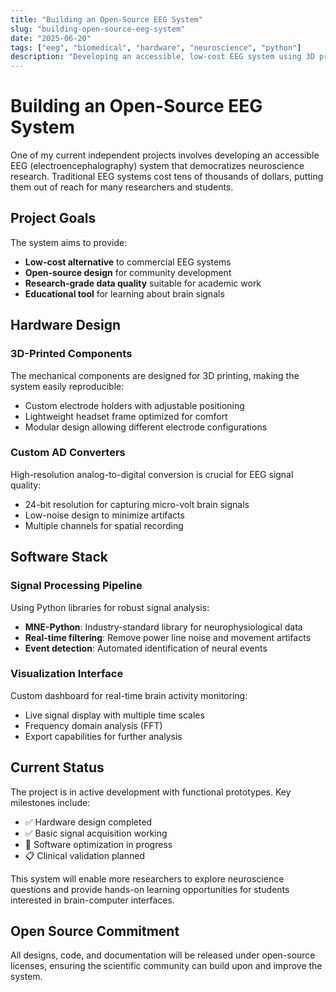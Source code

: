 ```yaml
---
title: "Building an Open-Source EEG System"
slug: "building-open-source-eeg-system"
date: "2025-06-20"
tags: ["eeg", "biomedical", "hardware", "neuroscience", "python"]
description: "Developing an accessible, low-cost EEG system using 3D printing and custom electronics"
---
```


# Building an Open-Source EEG System

One of my current independent projects involves developing an accessible EEG (electroencephalography) system that democratizes neuroscience research. Traditional EEG systems cost tens of thousands of dollars, putting them out of reach for many researchers and students.

## Project Goals

The system aims to provide:

-   **Low-cost alternative** to commercial EEG systems
-   **Open-source design** for community development
-   **Research-grade data quality** suitable for academic work
-   **Educational tool** for learning about brain signals

## Hardware Design

### 3D-Printed Components

The mechanical components are designed for 3D printing, making the system easily reproducible:

-   Custom electrode holders with adjustable positioning
-   Lightweight headset frame optimized for comfort
-   Modular design allowing different electrode configurations

### Custom AD Converters

High-resolution analog-to-digital conversion is crucial for EEG signal quality:

-   24-bit resolution for capturing micro-volt brain signals
-   Low-noise design to minimize artifacts
-   Multiple channels for spatial recording

## Software Stack

### Signal Processing Pipeline

Using Python libraries for robust signal analysis:

-   **MNE-Python**: Industry-standard library for neurophysiological data
-   **Real-time filtering**: Remove power line noise and movement artifacts
-   **Event detection**: Automated identification of neural events

### Visualization Interface

Custom dashboard for real-time brain activity monitoring:

-   Live signal display with multiple time scales
-   Frequency domain analysis (FFT)
-   Export capabilities for further analysis

## Current Status

The project is in active development with functional prototypes. Key milestones include:

-   ✅ Hardware design completed
-   ✅ Basic signal acquisition working
-   🔄 Software optimization in progress
-   📋 Clinical validation planned

This system will enable more researchers to explore neuroscience questions and provide hands-on learning opportunities for students interested in brain-computer interfaces.

## Open Source Commitment

All designs, code, and documentation will be released under open-source licenses, ensuring the scientific community can build upon and improve the system.

